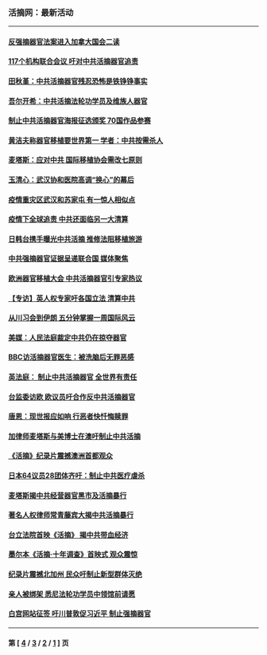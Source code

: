 ### 活摘网：最新活动
---
#### [反强摘器官法案进入加拿大国会二读](../../pages/nf5883/n13033450.md?07180430) 
#### [117个机构联合会议 吁对中共活摘器官追责](../../pages/nf5883/n12775087.md?07180430) 
#### [田秋堇：中共活摘器官残忍恐怖是铁铮铮事实](../../pages/nf5883/n12702148.md?07180430) 
#### [吾尔开希：中共活摘法轮功学员及维族人器官](../../pages/nf5883/n12693197.md?07180430) 
#### [制止中共活摘器官海报征选颁奖 70国作品参赛](../../pages/nf5883/n12692050.md?07180430) 
#### [黄洁夫称器官移植要世界第一 学者：中共按需杀人](../../pages/nf5883/n12572329.md?07180430) 
#### [麦塔斯：应对中共 国际移植协会需改七原则](../../pages/nf5883/n12514711.md?07180430) 
#### [玉清心：武汉协和医院高调“换心”的幕后](../../pages/nf5883/n12298730.md?07180430) 
#### [疫情重灾区武汉和苏家屯 有一惊人相似点](../../pages/nf5883/n12150824.md?07180430) 
#### [疫情下全球追责 中共还面临另一大清算](../../pages/nf5883/n12070397.md?07180430) 
#### [日韩台携手曝光中共活摘 推修法阻移植旅游](../../pages/nf5883/n11712046.md?07180430) 
#### [中共强摘器官证据呈递联合国 媒体聚焦](../../pages/nf5883/n11546426.md?07180430) 
#### [欧洲器官移植大会 中共活摘器官引专家热议](../../pages/nf5883/n11539095.md?07180430) 
#### [【专访】英人权专家吁各国立法 清算中共](../../pages/nf5883/n11367315.md?07180430) 
#### [从川习会到伊朗 五分钟掌握一周国际风云](../../pages/nf5883/n11338520.md?07180430) 
#### [美媒：人民法庭裁定中共仍在掠夺器官](../../pages/nf5883/n11334897.md?07180430) 
#### [BBC访活摘器官医生：被洗脑后无罪恶感](../../pages/nf5883/n11335935.md?07180430) 
#### [英法庭： 制止中共活摘器官 全世界有责任](../../pages/nf5883/n11330691.md?07180430) 
#### [台监委访欧 欧议员吁合作反中共活摘器官](../../pages/nf5883/n11109190.md?07180430) 
#### [唐恩：现世报应如响 行恶者快忏悔赎罪](../../pages/nf5883/n11104016.md?07180430) 
#### [加律师麦塔斯与美博士在澳吁制止中共活摘](../../pages/nf5883/n10724764.md?07180430) 
#### [《活摘》纪录片震撼澳洲首都观众](../../pages/nf5883/n10722747.md?07180430) 
#### [日本64议员28团体齐吁：制止中共医疗虐杀](../../pages/nf5883/n10587757.md?07180430) 
#### [麦塔斯揭中共经营器官黑市及活摘暴行](../../pages/nf5883/n10442407.md?07180430) 
#### [著名人权律师常青藤宾大揭中共活摘暴行](../../pages/nf5883/n10318181.md?07180430) 
#### [台立法院首映《活摘》 揭中共带血经济](../../pages/nf5883/n9938847.md?07180430) 
#### [墨尔本《活摘·十年调查》首映式 观众震惊](../../pages/nf5883/n9522572.md?07180430) 
#### [纪录片震撼北加州 民众吁制止新型群体灭绝](../../pages/nf5883/n9188314.md?07180430) 
#### [亲人被绑架 悉尼法轮功学员中领馆前请愿](../../pages/nf5883/n9056753.md?07180430) 
#### [白宫网站征签 吁川普敦促习近平 制止强摘器官](../../pages/nf5883/n9009661.md?07180430) 

---
#### 第 [ [4](./4.md?07180430) / [3](./3.md?07180430) / [2](./2.md?07180430) / [1](./1.md?07180430) ] 页
